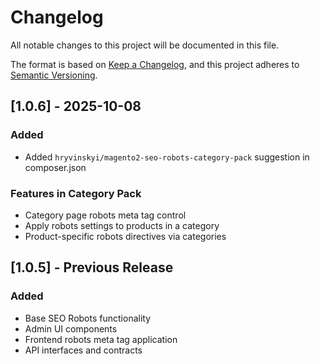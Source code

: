 # Changelog

All notable changes to this project will be documented in this file.

The format is based on [Keep a Changelog](https://keepachangelog.com/en/1.0.0/),
and this project adheres to [Semantic Versioning](https://semver.org/spec/v2.0.0.html).

## [1.0.6] - 2025-10-08

### Added
- Added `hryvinskyi/magento2-seo-robots-category-pack` suggestion in composer.json

### Features in Category Pack
- Category page robots meta tag control
- Apply robots settings to products in a category
- Product-specific robots directives via categories

## [1.0.5] - Previous Release

### Added
- Base SEO Robots functionality
- Admin UI components
- Frontend robots meta tag application
- API interfaces and contracts
